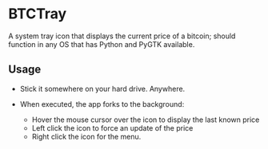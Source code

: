 BTCTray
=======

A system tray icon that displays the current price of a bitcoin; should function in any OS that has Python and PyGTK available.


Usage
-----
* Stick it somewhere on your hard drive.  Anywhere.

* When executed, the app forks to the background:
	* Hover the mouse cursor over the icon to display the last known price
	* Left click the icon to force an update of the price
	* Right click the icon for the menu.
